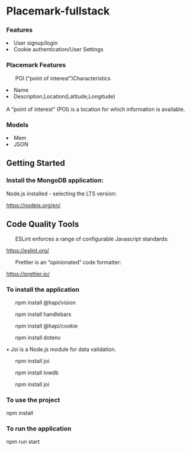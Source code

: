# Placemark-fullstack
<h3>Features</h3>
<li>User signup/login</li>
<li>Cookie authentication/User Settings</li>


<h3>Placemark Features</h3>
<ul>POI (“point of interest”)Characteristics</ul>
<li>Name</li>
<li>Description,Location(Latitude,Longitude)</li>

<br>
A “point of interest” (POI) is a location for
which information is available.
<br>


<h3>Models</h3>
<li>Mem</li>
<li>JSON</li>


<h2>Getting Started</h2>

<h3>Install the MongoDB application:</h3>

Node.js installed - selecting the LTS version:

https://nodejs.org/en/


<h2>Code Quality Tools</h2>

<ul>ESLint enforces a range of configurable Javascript standards:</ul>

https://eslint.org/
<ul>Prettier is an “opinionated” code formatter:</ul>

https://prettier.io/

<h3>To install the application </h3>

<ul>npm install @hapi/vision</ul>
<ul>npm install handlebars</ul>
<ul>npm install @hapi/cookie</ul>
<ul>npm install dotenv</ul>

• Joi is a Node.js module for data validation. 

<ul>npm install joi</ul>
<ul>npm install lowdb</ul>

<ul>npm install joi</ul>


<h3>To use the project </h3>

npm install

<h3>To run the application </h3>
npm run start
